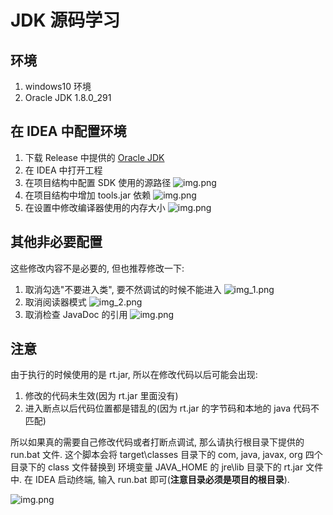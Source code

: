 # JDK 源码学习

## 环境

1. windows10 环境
2. Oracle JDK 1.8.0_291

## 在 IDEA 中配置环境

1. 下载 Release 中提供的 [Oracle JDK](https://github.com/lxy1152/SourceCodeLearning-JDK/releases/tag/1.0.0)
2. 在 IDEA 中打开工程
3. 在项目结构中配置 SDK 使用的源路径
   ![img.png](https://github.com/lxy1152/SourceCodeLearning-JDK/tree/master/assets/项目结构SDK.png)
4. 在项目结构中增加 tools.jar 依赖
   ![img.png](https://github.com/lxy1152/SourceCodeLearning-JDK/tree/master/assets/项目结构库依赖.png)
5. 在设置中修改编译器使用的内存大小
   ![img.png](https://github.com/lxy1152/SourceCodeLearning-JDK/tree/master/assets/修改编译器配置.png)

## 其他非必要配置

这些修改内容不是必要的, 但也推荐修改一下:

1. 取消勾选"不要进入类", 要不然调试的时候不能进入
   ![img_1.png](https://github.com/lxy1152/SourceCodeLearning-JDK/tree/master/assets/修改调试器配置.png)
2. 取消阅读器模式
   ![img_2.png](https://github.com/lxy1152/SourceCodeLearning-JDK/tree/master/assets/修改阅读器模式配置.png)
3. 取消检查 JavaDoc 的引用
   ![img.png](https://github.com/lxy1152/SourceCodeLearning-JDK/tree/master/assets/修改检查项配置.png)

## 注意

由于执行的时候使用的是 rt.jar, 所以在修改代码以后可能会出现:

1. 修改的代码未生效(因为 rt.jar 里面没有)
2. 进入断点以后代码位置都是错乱的(因为 rt.jar 的字节码和本地的 java 代码不匹配)

所以如果真的需要自己修改代码或者打断点调试, 那么请执行根目录下提供的 run.bat 文件. 这个脚本会将 target\classes 目录下的 com, java, javax, org 四个目录下的 class 文件替换到 环境变量
JAVA_HOME 的 jre\lib 目录下的 rt.jar 文件中. 在 IDEA 启动终端, 输入 run.bat 即可(**注意目录必须是项目的根目录**).

![img.png](https://github.com/lxy1152/SourceCodeLearning-JDK/tree/master/assets/执行run脚本.png)